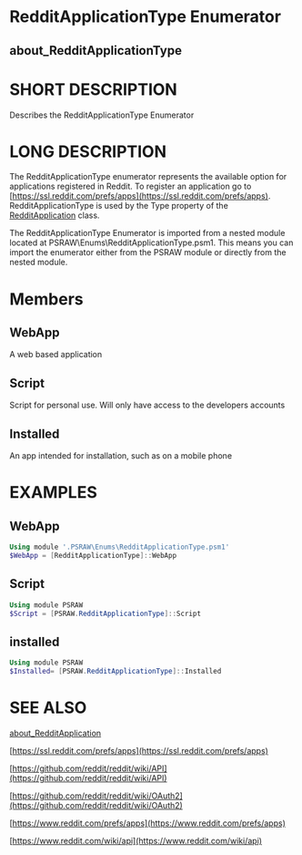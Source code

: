 ﻿# RedditApplicationType Enumerator
## about_RedditApplicationType


# SHORT DESCRIPTION
Describes the RedditApplicationType Enumerator

# LONG DESCRIPTION
The RedditApplicationType enumerator represents the available option for applications registered in Reddit. To register an application go to [https://ssl.reddit.com/prefs/apps](https://ssl.reddit.com/prefs/apps). RedditApplicationType is used by the Type property of the [RedditApplication](https://psraw.readthedocs.io/en/latest/Module/about_RedditApplication) class. 

The RedditApplicationType Enumerator is imported from a nested module located at PSRAW\Enums\RedditApplicationType.psm1. This means you can import the enumerator either from the PSRAW module or directly from the nested module.

# Members

## WebApp
A web based application

## Script
Script for personal use. Will only have access to the developers accounts

## Installed
An app intended for installation, such as on a mobile phone

# EXAMPLES

## WebApp
```powershell
Using module '.PSRAW\Enums\RedditApplicationType.psm1'
$WebApp = [RedditApplicationType]::WebApp
```

## Script
```powershell
Using module PSRAW
$Script = [PSRAW.RedditApplicationType]::Script
```

## installed
```powershell
Using module PSRAW
$Installed= [PSRAW.RedditApplicationType]::Installed
```

# SEE ALSO
[about_RedditApplication](https://psraw.readthedocs.io/en/latest/Module/about_RedditApplication)

[https://ssl.reddit.com/prefs/apps](https://ssl.reddit.com/prefs/apps)

[https://github.com/reddit/reddit/wiki/API](https://github.com/reddit/reddit/wiki/API)

[https://github.com/reddit/reddit/wiki/OAuth2](https://github.com/reddit/reddit/wiki/OAuth2)

[https://www.reddit.com/prefs/apps](https://www.reddit.com/prefs/apps)

[https://www.reddit.com/wiki/api](https://www.reddit.com/wiki/api)